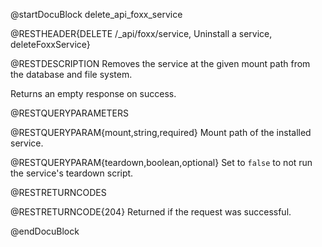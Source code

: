 @startDocuBlock delete_api_foxx_service

@RESTHEADER{DELETE /_api/foxx/service, Uninstall a service, deleteFoxxService}

@RESTDESCRIPTION
Removes the service at the given mount path from the database and file system.

Returns an empty response on success.

@RESTQUERYPARAMETERS

@RESTQUERYPARAM{mount,string,required}
Mount path of the installed service.

@RESTQUERYPARAM{teardown,boolean,optional}
Set to `false` to not run the service's teardown script.

@RESTRETURNCODES

@RESTRETURNCODE{204}
Returned if the request was successful.

@endDocuBlock
